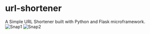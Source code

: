 # url-shortener
A Simple URL Shortener built with Python and Flask microframework.
![Snap1](http://i.imgur.com/VYjyGaE.gif)
![Snap2](http://i.imgur.com/qOcghh9.gif)
